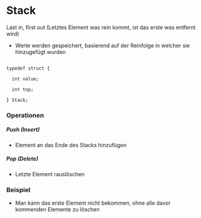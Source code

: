 # Stack

Last in, first out (Letztes Element was rein kommt, ist das erste was entfernt wird)

- Werte werden gespeichert, basierend auf der Reinfolge in welcher sie hinzugefügt wurden

<code>
typedef struct {<br/>
  int value;<br/>
  int top;<br/>
} Stack;
</code>

### Operationen

##### Push (Insert)

- Element an das Ende des Stacks hinzufügen

##### Pop (Delete)

- Letzte Element rauslöschen

### Beispiel

- Man kann das erste Element nicht bekommen, ohne alle davor kommenden Elemente zu löschen
